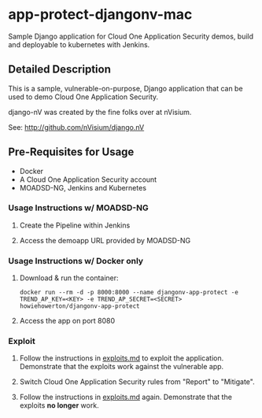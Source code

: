 # app-protect-djangonv-mac

Sample Django application for Cloud One Application Security demos, build and deployable to kubernetes with Jenkins.

## Detailed Description

This is a sample, vulnerable-on-purpose, Django application that can be used to demo Cloud One Application Security.

django-nV was created by the fine folks over at nVisium.

See:  http://github.com/nVisium/django.nV

## Pre-Requisites for Usage

* Docker
* A Cloud One Application Security account
* MOADSD-NG, Jenkins and Kubernetes

### Usage Instructions w/ MOADSD-NG

1. Create the Pipeline within Jenkins

2. Access the demoapp URL provided by MOADSD-NG

### Usage Instructions w/ Docker only

1. Download & run the container:

    ```
    docker run --rm -d -p 8000:8000 --name djangonv-app-protect -e TREND_AP_KEY=<KEY> -e TREND_AP_SECRET=<SECRET> howiehowerton/djangonv-app-protect
    ```

2. Access the app on port 8080

### Exploit

1. Follow the instructions in [exploits.md](exploits.md) to exploit the application.  Demonstrate that the exploits work against the vulnerable app.

2. Switch Cloud One Application Security rules from "Report" to "Mitigate".

3. Follow the instructions in [exploits.md](exploits.md) again. Demonstrate that the exploits **no longer** work.
